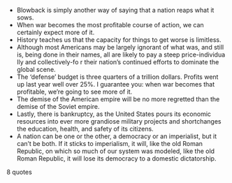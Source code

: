  - Blowback is simply another way of saying that a nation reaps what it sows.
 - When war becomes the most profitable course of action, we can certainly expect more of it.
 - History teaches us that the capacity for things to get worse is limitless.
 - Although most Americans may be largely ignorant of what was, and still is, being done in their names, all are likely to pay a steep price-individua lly and collectively-fo r their nation’s continued efforts to dominate the global scene.
 - The ‘defense’ budget is three quarters of a trillion dollars. Profits went up last year well over 25%. I guarantee you: when war becomes that profitable, we’re going to see more of it.
 - The demise of the American empire will be no more regretted than the demise of the Soviet empire.
 - Lastly, there is bankruptcy, as the United States pours its economic resources into ever more grandiose military projects and shortchanges the education, health, and safety of its citizens.
 - A nation can be one or the other, a democracy or an imperialist, but it can’t be both. If it sticks to imperialism, it will, like the old Roman Republic, on which so much of our system was modeled, like the old Roman Republic, it will lose its democracy to a domestic dictatorship.

8 quotes